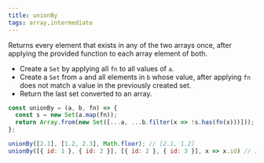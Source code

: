 ```yaml
---
title: unionBy
tags: array,intermediate
---
```


Returns every element that exists in any of the two arrays once, after applying the provided function to each array element of both.

- Create a `Set` by applying all `fn` to all values of `a`.
- Create a `Set` from `a` and all elements in `b` whose value, after applying `fn` does not match a value in the previously created set.
- Return the last set converted to an array.

```js
const unionBy = (a, b, fn) => {
  const s = new Set(a.map(fn));
  return Array.from(new Set([...a, ...b.filter(x => !s.has(fn(x)))]));
};
```

```js
unionBy([2.1], [1.2, 2.3], Math.floor); // [2.1, 1.2]
unionBy([{ id: 1 }, { id: 2 }], [{ id: 2 }, { id: 3 }], x => x.id) // [{ id: 1 }, { id: 2 }, { id: 3 }]
```
